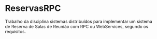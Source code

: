 # ReservasRPC
Trabalho da disciplina sistemas distribuídos para implementar um sistema de Reserva de Salas de Reunião com RPC ou WebServices, segundo os requísitos.

